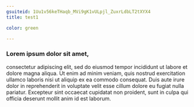```yaml
---
gsuiteid: 1Uu1v56keTHaqb_MVi9gK1vULpjl_ZuxrLdbLT2tXYX4
title: test1

color: green

---
```


### Lorem ipsum dolor sit amet,

consectetur adipiscing elit, sed do eiusmod tempor incididunt ut labore et dolore magna aliqua. Ut enim ad minim veniam, quis nostrud exercitation ullamco laboris nisi ut aliquip ex ea commodo consequat. Duis aute irure dolor in reprehenderit in voluptate velit esse cillum dolore eu fugiat nulla pariatur. Excepteur sint occaecat cupidatat non proident, sunt in culpa qui officia deserunt mollit anim id est laborum.

